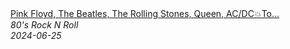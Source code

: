<!--2024-06-25 08:13:47-->
<div class="yb">
  <a class="nodecor" href="/index.html?rok/pink_floyd_the_beatles_the_rolling_stones_queen_ac_dctop_100_classic_rock_songs_of_80s_90s">
    <img class="preview" data-videoid="d7kGSSLz_oY" src="https://i1.ytimg.com/vi/d7kGSSLz_oY/hqdefault.jpg" align="middle" alt="">
  </a>
  <div class="inlbl text">
    <a class="nodecor" href="/index.html?rok/pink_floyd_the_beatles_the_rolling_stones_queen_ac_dctop_100_classic_rock_songs_of_80s_90s">Pink Floyd, The Beatles, The Rolling Stones, Queen, AC/DC💥To...</a><br>
    <i class="smaller2">80's Rock N Roll</i><br>
    <i class="smaller3">2024-06-25</i>
  </div>
</div>
